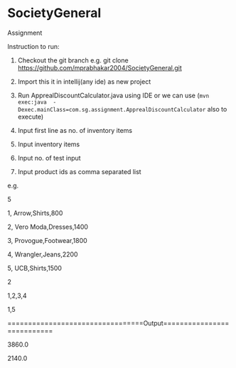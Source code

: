 # SocietyGeneral
Assignment

Instruction to run:

1. Checkout the git branch
e.g. git clone  https://github.com/mprabhakar2004/SocietyGeneral.git

2. Import this it in intellij(any ide) as new project
3. Run ApprealDiscountCalculator.java using IDE or we can use 
    (`` mvn exec:java  -Dexec.mainClass=com.sg.assignment.ApprealDiscountCalculator ``   also to execute)
4. Input first line as no. of inventory items
5. Input inventory items
6. Input no. of test input
7. Input product ids as comma separated list

e.g.

5

1, Arrow,Shirts,800

2, Vero Moda,Dresses,1400

3, Provogue,Footwear,1800

4, Wrangler,Jeans,2200

5, UCB,Shirts,1500

2

1,2,3,4

1,5

=================================Output===========================

3860.0

2140.0

